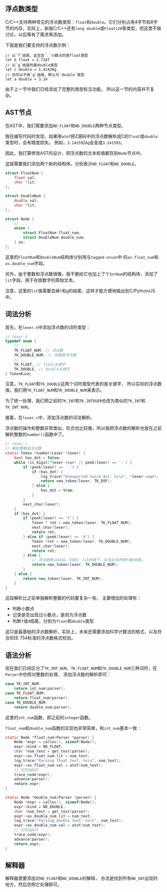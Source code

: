 ## 浮点数类型

C/C++支持两种常见的浮点数类型：`float`和`double`。它们分别占用4字节和8字节的内存。实际上，新版C/C++还有`long double`或`Float128`等类型，但这里不做讨论，以后等有了需求再添加。

下面是我们要支持的浮点数示例：

```z
// 以`f`结尾，且包含`.`小数点的是float类型
let b float = 2.718f 
// 以`g`结尾的是double类型
let c double = 1.41428g
// 也可以不用`g`结尾，默认为`double`类型
let a double = 3.14 
```

由于上一节中我们已经添加了完整的类型标注功能，
所以这一节的内容并不复杂。

## AST节点

在AST中，我们需要添加`ND_FLOAT`和`ND_DOUBLE`两种节点类型。

我在编写代码时发现，如果用`atof`把Z源码中的浮点数解析成C的`float`或`double`类型时，会有精度损失。
例如，`3.1415926g`会变成`3.141593`。

因此，我打算修改AST的设计，把浮点数的文本和值都存到`Node`节点中。

这就需要我们添加两个新的结构体，分别表示`ND_FLOAT`和`ND_DOUBLE`。

```c
struct FloatNum {
    float val;
    char *lit;
};

struct DoubleNum {
    double val;
    char *lit;
};

struct Node {
    // ...
    union {
        struct FloatNum float_num;
        struct DoubleNum double_num;
    } as;
};
```

这里的`FloatNum`和`DoubleNum`结构体分别用与`tagged-union`中
的`as.float_num`和`as.double_num`字段。

另外，由于整数和浮点数很像，我干脆给它也加上了个`IntNum`的结构体，添加了`lit`字段，用于存放数字的原始文本。

注意，这里的`lit`值需要去掉`f`和`g`的结尾，这样才能方便地输出到C/Python/JS中。

## 词法分析

首先，在`lexer.h`中添加浮点数的词符类型：

```c
// lexer.h
typedef enum {
    // ...
    TK_FLOAT_NUM, // 浮点数
    TK_DOUBLE_NUM, // 双精度浮点数
    // ...
    TK_FLOAT, // float关键字
    TK_DOUBLE, // double关键字
} TokenKind;
```

注意，`TK_FLOAT`和`TK_DOUBLE`这两个词符类型代表的是关键字，
所以实际的浮点数值，我们用`TK_FLOAT_NUM`和`TK_DOUBLE_NUM`来表示。

为了统一处理，我们把之前的`TK_INT`和`TK_INTEGER`也改为类似的`TK_INT`和`TK_INT_NUM`。

接着，在`lexer.c`中，添加浮点数的词法解析。

浮点数的操作和整数非常类似，形式也比较像，所以我把浮点数的解析也放在之前解析整数的`number()`函数中了。

```c
// lexer.c
// 解析整数或浮点数
static Token *number(Lexer *lexer) {
    bool has_dot = false;
    while (is_digit(*lexer->cur) || peek(lexer) == '.') {
        if (peek(lexer) == '.') {
            if (has_dot) {
                log_trace("Unexpected twice dot: %c\n", *lexer->cur);
                return new_token(lexer, TK_EOF);
            } else {
                has_dot = true;
            }
        }
        next_char(lexer);
    }
    if (has_dot) {
        if (peek(lexer) == 'f') {
            Token * ret = new_token(lexer, TK_FLOAT_NUM);
            next_char(lexer);
            return ret;
        } else if (peek(lexer) == 'd') {
            Token *ret = new_token(lexer, TK_DOUBLE_NUM);
            next_char(lexer);
            return ret;
        } else {
            // 浮点数默认64位。TODO: lib场景下，应当必须声明f或d结尾。
            return new_token(lexer, TK_DOUBLE_NUM);
        }
    } else {
        return new_token(lexer, TK_INT_NUM);
    }
}
```

这段解析比之前单独解析整数的代码要复杂一些，
主要增加的处理有：

- 判断小数点
- 记录是否出现过小数点，是则为浮点数
- 判断`f`或`d`结尾，分别为`float`和`double`类型

这只是最基础的浮点数解析，实际上，未来还需要添加科学计数法的格式，以及符合IEEE 754标准的浮点数格式检验。

## 语法分析

现在我们已经区分了`TK_INT_NUM`、`TK_FLOAT_NUM`和`TK_DOUBLE_NUM`三种词符，在`Parser`中仿照对整数的处理，
添加浮点数的解析即可：

```c
case TK_INT_NUM:
    return int_num(parser);
case TK_FLOAT_NUM:
    return float_num(parser);
case TK_DOUBLE_NUM:
    return double_num(parser);
```

这里的`int_num`函数，即之前的`integer`函数。

`float_num`和`double_num`函数的实现也非常简单，和`int_num`基本一致：

```c
static Node *float_num(Parser *parser) {
    Node *expr = calloc(1, sizeof(Node));
    expr->kind = ND_FLOAT;
    char *num_text = get_text(parser);
    expr->as.float_num.lit = num_text;
    log_trace("Parsing float text: %s\n", num_text);
    expr->as.float_num.val = atof(num_text);
    // 打印出AST
    trace_node(expr);
    advance(parser);
    return expr;
}

static Node *double_num(Parser *parser) {
    Node *expr = calloc(1, sizeof(Node));
    expr->kind = ND_DOUBLE;
    char *num_text = get_text(parser);
    expr->as.double_num.lit = num_text;
    log_trace("Parsing double text: %s\n", num_text);
    expr->as.double_num.val = atof(num_text);
    // 打印出AST
    trace_node(expr);
    advance(parser);
    return expr;
}
```

## 解释器

解释器里要添加对`ND_FLOAT`和`ND_DOUBLE`的解释，
办法是找到所有`ND_INT`出现的地方，然后仿照它处理即可。


